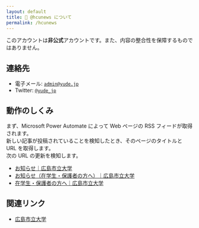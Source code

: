 ```yaml
---
layout: default
title: 📰 @hcunews について
permalink: /hcunews
---
```


このアカウントは**非公式**アカウントです。また、内容の整合性を保障するものではありません。

## 連絡先
* 電子メール: [`admin@yude.jp`](mailto:admin@yude.jp)
* Twitter: [`@yude_jp`](https://twitter.com/yude_jp)

## 動作のしくみ
まず、Microsoft Power Automate によって Web ページの RSS フィードが取得されます。\
新しい記事が投稿されていることを検知したとき、そのページのタイトルと URL を取得します。\
次の URL の更新を検知します。
* [お知らせ｜広島市立大学](https://www.hiroshima-cu.ac.jp/news/)
* [お知らせ（在学生・保護者の方へ）｜広島市立大学](https://www.hiroshima-cu.ac.jp/news_student/)
* [在学生・保護者の方へ｜広島市立大学](https://www.hiroshima-cu.ac.jp/student/)

## 関連リンク
* [広島市立大学](https://www.hiroshima-cu.ac.jp/)